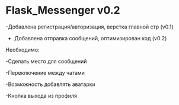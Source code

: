 # Flask_Messenger v0.2

-Добавлена регистрация/авторизация, верстка главной стр (v0.1)
- Добавлена отправка сообщений, оптимизирован код (v0.2)

Необходимо:

-Сделать место для сообщений

-Переключение между чатами

-Возможность добавлять аватарки

-Кнопка выхода из профиля
